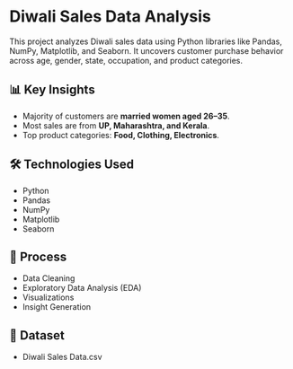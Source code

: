 # Diwali Sales Data Analysis

This project analyzes Diwali sales data using Python libraries like Pandas, NumPy, Matplotlib, and Seaborn. It uncovers customer purchase behavior across age, gender, state, occupation, and product categories.

## 📊 Key Insights
- Majority of customers are **married women aged 26–35**.
- Most sales are from **UP, Maharashtra, and Kerala**.
- Top product categories: **Food, Clothing, Electronics**.

## 🛠️ Technologies Used
- Python
- Pandas
- NumPy
- Matplotlib
- Seaborn

## 🧹 Process
- Data Cleaning
- Exploratory Data Analysis (EDA)
- Visualizations
- Insight Generation

## 📁 Dataset
- Diwali Sales Data.csv
